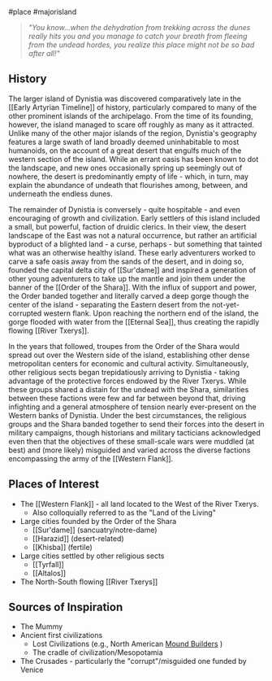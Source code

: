 #place #majorisland

> _"You know...when the dehydration from trekking across the dunes really hits you and you manage to catch your breath from fleeing from the undead hordes, you realize this place might not be so bad after all!"_
## History
The larger island of Dynistia was discovered comparatively late in the [[Early Artyrian Timeline]] of  history, particularly compared to many of the other prominent islands of the archipelago. From the time of its founding, however, the island managed to scare off roughly as many as it attracted. Unlike many of the other major islands of the region, Dynistia's geography features a large swath of land broadly deemed uninhabitable to most humanoids, on the account of a great desert that engulfs much of the western section of the island. While an errant oasis has been known to dot the landscape, and new ones occasionally spring up seemingly out of nowhere, the desert is predominantly empty of life - which, in turn, may explain the abundance of undeath that flourishes among, between, and underneath the endless dunes.

The remainder of Dynistia is conversely - quite hospitable - and even encouraging of growth and civilization. Early settlers of this island included a small, but powerful, faction of druidic clerics. In their view, the desert landscape of the East was not a natural occurrence, but rather an artificial byproduct of a blighted land - a curse, perhaps - but something that tainted what was an otherwise healthy island. These early adventurers worked to carve a safe oasis away from the sands of the desert, and in doing so, founded the capital delta city of [[Sur'dame]] and inspired a generation of other young adventurers to take up the mantle and join them under the banner of the [[Order of the Shara]]. With the influx of support and power, the Order banded together and literally carved a deep gorge though the center of the island - separating the Eastern desert from the not-yet-corrupted western flank. Upon reaching the northern end of the island, the gorge flooded with water from the [[Eternal Sea]], thus creating the rapidly flowing [[River Txerys]].

In the years that followed, troupes from the Order of the Shara would spread out over the Western side of the island, establishing other dense metropolitan centers for economic and cultural activity. Simultaneously, other religious sects began trepidatiously arriving to Dynistia - taking advantage of the protective forces endowed by the River Txerys. While these groups shared a distain for the undead with the Shara, similarities between these factions were few and far between beyond that, driving infighting and a general atmosphere of tension nearly ever-present on the Western banks of Dynistia. Under the best circumstances, the religious groups and the Shara banded together to send their forces into the desert in military campaigns, though historians and military tacticians acknowledged even then that the objectives of these small-scale wars were muddled (at best) and (more likely) misguided and varied across the diverse factions encompassing the army of the [[Western Flank]].

## Places of Interest
- The [[Western Flank]] - all land located to the West of the River Txerys.
	- Also colloquially referred to as the "Land of the Living"
- Large cities founded by the Order of the Shara
	- [[Sur'dame]] (sancuatry/notre-dame)
	- [[Harazid]] (desert-related)
	- [[Khisba]] (fertile)
- Large cities settled by other religious sects
	- [[Tyrfall]]
	- [[Altalos]]
- The North-South flowing [[River Txerys]]
## Sources of Inspiration
- The Mummy
- Ancient first civilizations
	- Lost Civilizations (e.g., North American [Mound Builders](https://en.wikipedia.org/wiki/Mound_Builders) )
	- The cradle of civilization/Mesopotamia
- The Crusades - particularly the "corrupt"/misguided one funded by Venice